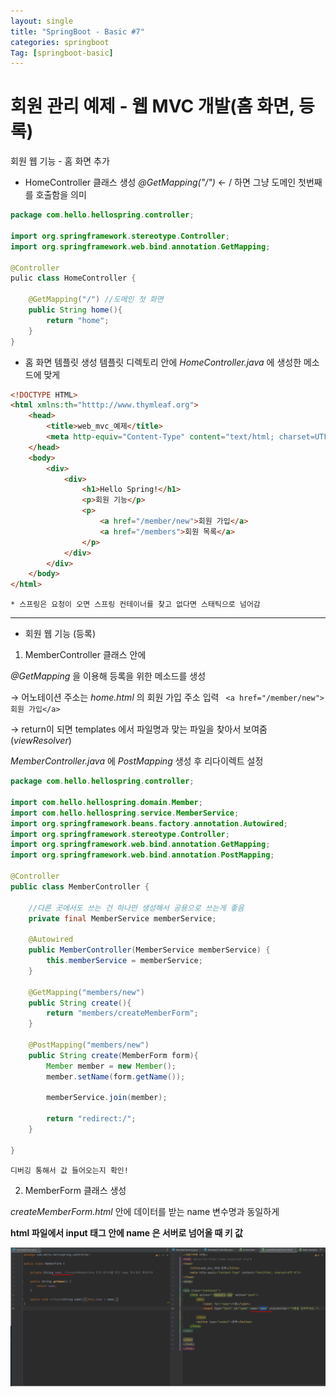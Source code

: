 ```yaml
---
layout: single
title: "SpringBoot - Basic #7"
categories: springboot
Tag: [springboot-basic]
---
```

# 회원 관리 예제 - 웹 MVC 개발(홈 화면, 등록)

회원 웹 기능 - 홈 화면 추가
* HomeController 클래스 생성
_@GetMapping("/")_ <- / 하면 그냥 도메인 첫번째를 호출함을 의미

```java
package com.hello.hellospring.controller;

import org.springframework.stereotype.Controller;
import org.springframework.web.bind.annotation.GetMapping;

@Controller
pulic class HomeController {

    @GetMapping("/") //도메인 첫 화면
    public String home(){
        return "home";
    }
}
```

* 홈 화면 템플릿 생성
템플릿 디렉토리 안에 _HomeController.java_ 에 생성한 메소드에 맞게


```html
<!DOCTYPE HTML>
<html xmlns:th="htttp://www.thymleaf.org">
    <head>
        <title>web_mvc_예제</title>
        <meta http-equiv="Content-Type" content="text/html; charset=UTF-8" />
    </head>
    <body>
        <div>
            <div>
                <h1>Hello Spring!</h1>
                <p>회원 기능</p>
                <p>
                    <a href="/member/new">회원 가입</a>
                    <a href="/members">회원 목록</a>
                </p>
            </div>
        </div>    
    </body>
</html>
```
    * 스프링은 요청이 오면 스프링 컨테이너를 찾고 없다면 스태틱으로 넘어감

<hr>

* 회원 웹 기능 (등록)

1. MemberController 클래스 안에

_@GetMapping_ 을 이용해 등록을 위한 메소드를 생성 

→ 어노테이션 주소는 _home.html_ 의 회원 가입 주소 입력 ` <a href="/member/new">회원 가입</a>`

→ return이 되면 templates 에서 파일명과 맞는 파일을 찾아서 보여줌 (_viewResolver_)

_MemberController.java_ 에 _PostMapping_ 생성 후 리다이렉트 설정

```java
package com.hello.hellospring.controller;

import com.hello.hellospring.domain.Member;
import com.hello.hellospring.service.MemberService;
import org.springframework.beans.factory.annotation.Autowired;
import org.springframework.stereotype.Controller;
import org.springframework.web.bind.annotation.GetMapping;
import org.springframework.web.bind.annotation.PostMapping;

@Controller
public class MemberController {

    //다른 곳에서도 쓰는 건 하나만 생성해서 공용으로 쓰는게 좋음
    private final MemberService memberService;

    @Autowired
    public MemberController(MemberService memberService) {
        this.memberService = memberService;
    }

    @GetMapping("members/new")
    public String create(){
        return "members/createMemberForm";
    }

    @PostMapping("members/new")
    public String create(MemberForm form){
        Member member = new Member();
        member.setName(form.getName());

        memberService.join(member);

        return "redirect:/";
    }

}
```
    디버깅 통해서 값 들어오는지 확인!

 2. MemberForm 클래스 생성

_createMemberForm.html_ 안에 데이터를 받는 name 변수명과 동일하게

**html 파일에서 input 태그 안에 name 은 서버로 넘어올 때 키 값**

![2번 설명 이미지](/assets/images/2022-10-18-09-21-29.png)